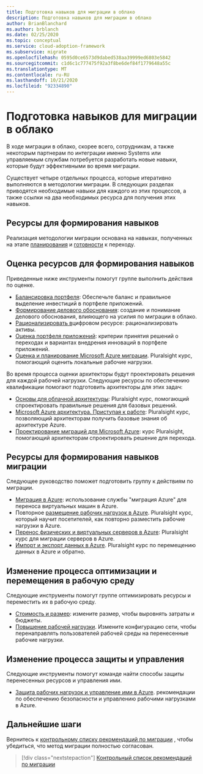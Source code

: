 ```yaml
---
title: Подготовка навыков для миграции в облако
description: Подготовка навыков для миграции в облако
author: BrianBlanchard
ms.author: brblanch
ms.date: 02/25/2020
ms.topic: conceptual
ms.service: cloud-adoption-framework
ms.subservice: migrate
ms.openlocfilehash: 0595d0ce6573d9dabed538aa39999ed6803e5842
ms.sourcegitcommit: c1d6c1c777475f92a3f8be6def84f1779648a55c
ms.translationtype: MT
ms.contentlocale: ru-RU
ms.lasthandoff: 10/21/2020
ms.locfileid: "92334890"
---
```

# <a name="skills-readiness-for-cloud-migration"></a>Подготовка навыков для миграции в облако

В ходе миграции в облако, скорее всего, сотрудникам, а также некоторым партнерам по интеграции именно Systems или управляемым службам потребуется разработать новые навыки, которые будут эффективными во время миграции.

Существует четыре отдельных процесса, которые итеративно выполняются в методологии миграции. В следующих разделах приводятся необходимые навыки для каждого из этих процессов, а также ссылки на два необходимых ресурса для получения этих навыков.

## <a name="prerequisites-skilling-resources"></a>Ресурсы для формирования навыков

Реализация методологии миграции основана на навыках, полученных на этапе [планирования](../strategy/suggested-skills.md) и [готовности](../organize/suggested-skills.md) к переходу.

## <a name="assess-skilling-resources"></a>Оценка ресурсов для формирования навыков

Приведенные ниже инструменты помогут группе выполнить действия по оценке.

- [Балансировка портфеля](../strategy/balance-the-portfolio.md): Обеспечьте баланс и правильное выделение инвестиций в портфеле приложений.
- [Формирование делового обоснования](../strategy/cloud-migration-business-case.md): создание и понимание делового обоснования, влияющего на усилия по миграции в облако.
- [Рационализировать в](../digital-estate/rationalize.md)цифровом ресурсе: рационализировать активы.
- [Оценка портфеля приложений](/learn/modules/app-and-infra-migration-and-modernization/): критерии принятия решений о переходах и вариантах внедрения инноваций в портфеле приложений.
- [Оценка и планирование Microsoft Azure миграции](https://www.pluralsight.com/courses/microsoft-azure-migration-assessing-planning-update). Pluralsight курс, помогающий оценить локальные рабочие нагрузки.

Во время процесса оценки архитекторы будут проектировать решения для каждой рабочей нагрузки. Следующие ресурсы по обеспечению квалификации помогают подготовить архитекторы для этих задач:

- [Основы для облачной архитектуры](https://www.pluralsight.com/courses/cloud-architecture-foundations): Pluralsight курс, помогающий спроектировать правильные решения для базовых решений.
- [Microsoft Azure архитектура. Приступая к работе](https://www.pluralsight.com/courses/azure-architecture-getting-started): Pluralsight курс, позволяющий архитекторам получить базовые знания об архитектуре Azure.
- [Проектирование миграций для Microsoft Azure](https://www.pluralsight.com/courses/microsoft-azure-migrations-designing): курс Pluralsight, помогающий архитекторам спроектировать решение для перехода.

## <a name="migrate-skilling-resources"></a>Ресурсы для формирования навыков миграции

Следующее руководство поможет подготовить группу к действиям по миграции.

- [Миграция в Azure](/azure/site-recovery/migrate-tutorial-on-premises-azure): использование службы "миграция Azure" для переноса виртуальных машин в Azure.
- Повторное [размещение рабочих нагрузок в Azure](https://www.pluralsight.com/courses/microsoft-azure-workloads-rehosting). Pluralsight курс, который научит посетителей, как повторно разместить рабочие нагрузки в Azure.
- [Перенос физических и виртуальных серверов в Azure](https://www.pluralsight.com/courses/microsoft-azure-migrating-physical-virtual-servers): Pluralsight курс для миграции серверов в Azure.
- [Импорт и экспорт данных в Azure](https://www.pluralsight.com/courses/microsoft-azure-import-export-data). Pluralsight курс по перемещению данных в Azure и обратно.

## <a name="optimize-and-promote-process-changes"></a>Изменение процесса оптимизации и перемещения в рабочую среду

Следующие инструменты помогут группе оптимизировать ресурсы и переместить их в рабочую среду.

- [Стоимость и размер](./azure-best-practices/migrate-best-practices-costs.md): измените размер, чтобы выровнять затраты и бюджеты.
- [Повышение рабочей нагрузки](./azure-best-practices/migrate-best-practices-networking.md). Измените конфигурацию сети, чтобы перенаправлять пользователей рабочей среды на перенесенные рабочие нагрузки.

## <a name="secure-and-manage-process-changes"></a>Изменение процесса защиты и управления

Следующие инструменты помогут команде найти способы защиты перенесенных ресурсов и управления ими.

- [Защита рабочих нагрузок и управление ими в Azure](./azure-best-practices/migrate-best-practices-security-management.md). рекомендации по обеспечению безопасности и управлению рабочими нагрузками в Azure.

## <a name="next-steps"></a>Дальнейшие шаги

Вернитесь к [контрольному списку рекомендаций по миграции](./azure-best-practices/index.md) , чтобы убедиться, что метод миграции полностью согласован.

> [!div class="nextstepaction"]
> [Контрольный список рекомендаций по миграции](./index.md)
